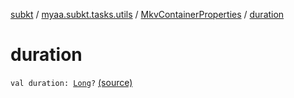 [subkt](../../index.md) / [myaa.subkt.tasks.utils](../index.md) / [MkvContainerProperties](index.md) / [duration](./duration.md)

# duration

`val duration: `[`Long`](https://kotlinlang.org/api/latest/jvm/stdlib/kotlin/-long/index.html)`?` [(source)](https://github.com/Myaamori/SubKt/blob/0.1.11/src/main/kotlin/myaa/subkt/tasks/utils/mkvmerge.kt#L50)